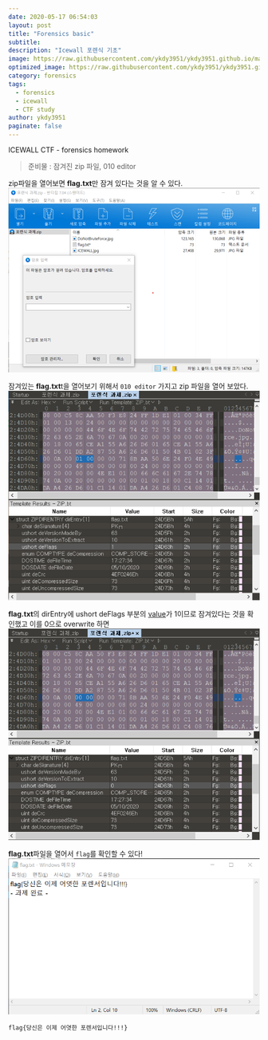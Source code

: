 ```yaml
---
date: 2020-05-17 06:54:03
layout: post
title: "Forensics basic"
subtitle: 
description: "Icewall 포렌식 기초"
image: https://raw.githubusercontent.com/ykdy3951/ykdy3951.github.io/master/_src/forensics.jpg
optimized_image: https://raw.githubusercontent.com/ykdy3951/ykdy3951.github.io/master/_src/forensics.jpg
category: forensics
tags:
  - forensics
  - icewall
  - CTF study
author: ykdy3951
paginate: false
---
```


ICEWALL CTF - forensics homework

> 준비물 : 잠겨진 zip 파일, 010 editor

zip파일을 열어보면 <strong>flag.txt</strong>만 잠겨 있다는 것을 알 수 있다.
![placeholder](https://github.com/ykdy3951/ykdy3951.github.io/blob/master/_src/post_200517/image1.png?raw=true "포렌식 과제.zip")


잠겨있는 <strong>flag.txt</strong>t을 열어보기 위해서 `010 editor` 가지고 zip 파일을 열어 보았다.
![placeholder](https://github.com/ykdy3951/ykdy3951.github.io/blob/master/_src/post_200517/image2.png?raw=true "before overwrite with 010 editor")

<strong>flag.txt</strong>의 dirEntry에 ushort deFlags 부분의 <ins>value</ins>가 1이므로 잠겨있다는 것을 확인했고 이를 0으로 overwrite 하면 
![placeholder](https://github.com/ykdy3951/ykdy3951.github.io/blob/master/_src/post_200517/image3.png?raw=true "after overwrite with 010 editor")

<strong>flag.txt</strong>파일을 열어서 `flag`를 확인할 수 있다!
![placeholder](https://github.com/ykdy3951/ykdy3951.github.io/blob/master/_src/post_200517/image4.png?raw=true "flag.txt")

`flag{당신은 이제 어엿한 포렌서입니다!!!}`